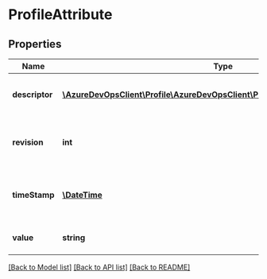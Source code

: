 # ProfileAttribute

## Properties
Name | Type | Description | Notes
------------ | ------------- | ------------- | -------------
**descriptor** | [**\AzureDevOpsClient\Profile\AzureDevOpsClient\Profile\Model\AttributeDescriptor**](AttributeDescriptor.md) | The descriptor of the attribute. | [optional] 
**revision** | **int** | The revision number of the attribute. | [optional] 
**timeStamp** | [**\DateTime**](\DateTime.md) | The time the attribute was last changed. | [optional] 
**value** | **string** | The value of the attribute. | [optional] 

[[Back to Model list]](../README.md#documentation-for-models) [[Back to API list]](../README.md#documentation-for-api-endpoints) [[Back to README]](../README.md)


